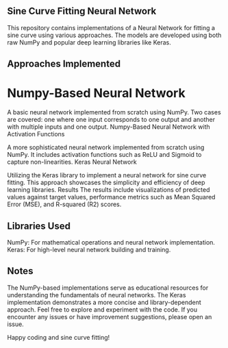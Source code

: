 ## Sine Curve Fitting Neural Network
This repository contains implementations of a Neural Network for fitting a sine curve using various approaches. The models are developed using both raw NumPy and popular deep learning libraries like Keras.

## Approaches Implemented
# Numpy-Based Neural Network

A basic neural network implemented from scratch using NumPy. Two cases are covered: one where one input corresponds to one output and another with multiple inputs and one output.
Numpy-Based Neural Network with Activation Functions

A more sophisticated neural network implemented from scratch using NumPy. It includes activation functions such as ReLU and Sigmoid to capture non-linearities.
Keras Neural Network

Utilizing the Keras library to implement a neural network for sine curve fitting. This approach showcases the simplicity and efficiency of deep learning libraries.
Results
The results include visualizations of predicted values against target values, performance metrics such as Mean Squared Error (MSE), and R-squared (R2) scores.

## Libraries Used
NumPy: For mathematical operations and neural network implementation.
Keras: For high-level neural network building and training.

## Notes
The NumPy-based implementations serve as educational resources for understanding the fundamentals of neural networks.
The Keras implementation demonstrates a more concise and library-dependent approach.
Feel free to explore and experiment with the code. If you encounter any issues or have improvement suggestions, please open an issue.

Happy coding and sine curve fitting!
